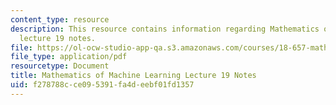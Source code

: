 ```yaml
---
content_type: resource
description: This resource contains information regarding Mathematics of machine learning
  lecture 19 notes.
file: https://ol-ocw-studio-app-qa.s3.amazonaws.com/courses/18-657-mathematics-of-machine-learning-fall-2015/f278788cce095391fa4deebf01fd1357_MIT18_657F15_L19.pdf
file_type: application/pdf
resourcetype: Document
title: Mathematics of Machine Learning Lecture 19 Notes
uid: f278788c-ce09-5391-fa4d-eebf01fd1357
---
```


